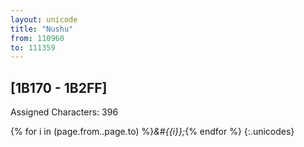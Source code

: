 ```yaml
---
layout: unicode
title: "Nushu"
from: 110960
to: 111359
---
```


## 	[1B170 - 1B2FF]

Assigned Characters: 396

{% for i in (page.from..page.to) %}<i>&#{{i}};</i>{% endfor %}
{:.unicodes}
